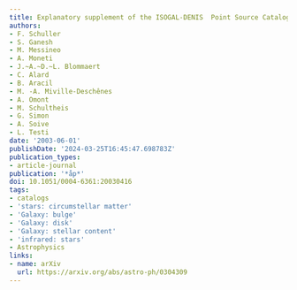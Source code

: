 ```yaml
---
title: Explanatory supplement of the ISOGAL-DENIS  Point Source Catalogue
authors:
- F. Schuller
- S. Ganesh
- M. Messineo
- A. Moneti
- J.~A.~D.~L. Blommaert
- C. Alard
- B. Aracil
- M. -A. Miville-Deschênes
- A. Omont
- M. Schultheis
- G. Simon
- A. Soive
- L. Testi
date: '2003-06-01'
publishDate: '2024-03-25T16:45:47.698783Z'
publication_types:
- article-journal
publication: '*åp*'
doi: 10.1051/0004-6361:20030416
tags:
- catalogs
- 'stars: circumstellar matter'
- 'Galaxy: bulge'
- 'Galaxy: disk'
- 'Galaxy: stellar content'
- 'infrared: stars'
- Astrophysics
links:
- name: arXiv
  url: https://arxiv.org/abs/astro-ph/0304309
---
```


